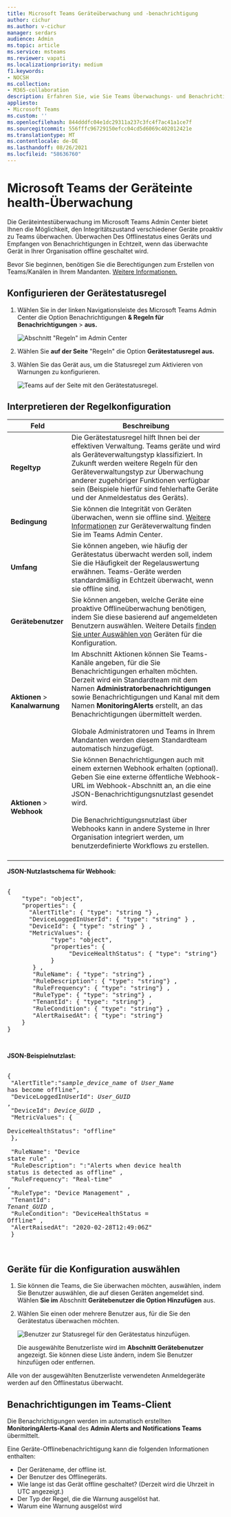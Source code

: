 ```yaml
---
title: Microsoft Teams Geräteüberwachung und -benachrichtigung
author: cichur
ms.author: v-cichur
manager: serdars
audience: Admin
ms.topic: article
ms.service: msteams
ms.reviewer: vapati
ms.localizationpriority: medium
f1.keywords:
- NOCSH
ms.collection:
- M365-collaboration
description: Erfahren Sie, wie Sie Teams Überwachungs- und Benachrichtigungsfunktionen im Microsoft Teams Admin Center verwenden, um den Integritätszustand ihrer Teams proaktiv zu überwachen.
appliesto:
- Microsoft Teams
ms.custom: ''
ms.openlocfilehash: 844dddfc04e1dc29311a237c3fc4f7ac41a1ce7f
ms.sourcegitcommit: 556fffc96729150efcc04cd5d6069c402012421e
ms.translationtype: MT
ms.contentlocale: de-DE
ms.lasthandoff: 08/26/2021
ms.locfileid: "58636760"
---
```

# <a name="microsoft-teams-device-health-monitoring"></a>Microsoft Teams der Geräteinte health-Überwachung

Die Geräteintestüberwachung im Microsoft Teams Admin Center bietet Ihnen die Möglichkeit, den Integritätszustand verschiedener Geräte proaktiv zu Teams überwachen. Überwachen Des Offlinestatus eines Geräts und Empfangen von Benachrichtigungen in Echtzeit, wenn das überwachte Gerät in Ihrer Organisation offline geschaltet wird.  

Bevor Sie beginnen, benötigen Sie die Berechtigungen zum Erstellen von Teams/Kanälen in Ihrem Mandanten. [Weitere Informationen.](/microsoft-365/solutions/manage-creation-of-groups?view=o365-worldwide)

## <a name="configure-device-state-rule"></a>Konfigurieren der Gerätestatusregel

1. Wählen Sie in der linken Navigationsleiste des Microsoft Teams Admin Center die Option Benachrichtigungen **& Regeln für Benachrichtigungen**  >  **aus.**

   ![Abschnitt "Regeln" im Admin Center](../media/select-rules.png)

2. Wählen Sie **auf der Seite** "Regeln" die Option **Gerätestatusregel aus.**

3. Wählen Sie das Gerät aus, um die Statusregel zum Aktivieren von Warnungen zu konfigurieren.

    ![Teams auf der Seite mit den Gerätestatusregel.](../media/device-state-rule.png )

## <a name="interpret-the-rule-configuration"></a>Interpretieren der Regelkonfiguration


|Feld |Beschreibung  |
|--------|-------------|
|**Regeltyp**   |Die Gerätestatusregel hilft Ihnen bei der effektiven Verwaltung. Teams geräte und wird als Geräteverwaltungstyp klassifiziert. In Zukunft werden weitere Regeln für den Geräteverwaltungstyp zur Überwachung anderer zugehöriger Funktionen verfügbar sein (Beispiele hierfür sind fehlerhafte Geräte und der Anmeldestatus des Geräts).|
|**Bedingung**   |Sie können die Integrität von Geräten überwachen, wenn sie offline sind. [Weitere Informationen](../devices/device-management.md) zur Geräteverwaltung finden Sie im Teams Admin Center. |
|**Umfang**   |Sie können angeben, wie häufig der Gerätestatus überwacht werden soll, indem Sie die Häufigkeit der Regelauswertung erwähnen. Teams-Geräte werden standardmäßig in Echtzeit überwacht, wenn sie offline sind. |
|**Gerätebenutzer**   |Sie können angeben, welche Geräte eine proaktive Offlineüberwachung benötigen, indem Sie diese basierend auf angemeldeten Benutzern auswählen. Weitere Details [finden Sie unter Auswählen von](#select-devices-for-configuration) Geräten für die Konfiguration. |
|**Aktionen**  >  **Kanalwarnung**   |Im Abschnitt Aktionen können Sie Teams-Kanäle angeben, für die Sie Benachrichtigungen erhalten möchten. Derzeit wird ein Standardteam mit dem Namen **Administratorbenachrichtigungen** sowie Benachrichtigungen und Kanal mit dem Namen **MonitoringAlerts** erstellt, an das Benachrichtigungen übermittelt werden. <BR/> <BR/> Globale Administratoren und Teams in Ihrem Mandanten werden diesem Standardteam automatisch hinzugefügt.|
|**Aktionen**  >  **Webhook**   |Sie können Benachrichtigungen auch mit einem externen Webhook erhalten (optional). Geben Sie eine externe öffentliche Webhook-URL im Webhook-Abschnitt an, an die eine JSON-Benachrichtigungsnutzlast gesendet wird. <BR/> <BR/>  Die Benachrichtigungsnutzlast über Webhooks kann in andere Systeme in Ihrer Organisation integriert werden, um benutzerdefinierte Workflows zu erstellen.<br/><br/> 

**JSON-Nutzlastschema für Webhook:** <BR/><BR/>
<pre lang="json">{ <br/>    "type": "object",<br>    "properties": { <br/>      "AlertTitle": { "type": "string "} ,<br/>      "DeviceLoggedInUserId": { "type": "string" } ,<br/>      "DeviceId": { "type": "string" } , <br/>      "MetricValues": { <br/>            "type": "object",<br/>            "properties": { <br/>                 "DeviceHealthStatus": { "type": "string"} <br/>            } <br/>       } ,<br/>       "RuleName": { "type": "string"} ,<br/>       "RuleDescription": { "type": "string"} ,<br/>       "RuleFrequency": { "type": "string"} ,<br/>       "RuleType": { "type": "string"} ,<br/>       "TenantId": { "type": "string"} , <br/>       "RuleCondition": { "type": "string"} , <br/>       "AlertRaisedAt": { "type": "string"} <br/>    } <br/>} </pre> <br/> 

  **JSON-Beispielnutzlast:**<br/> <br/> <pre lang="JSON">    { <br/>      "AlertTitle":"*sample_device_name* of *User_Name* has become offline",<br/>      "DeviceLoggedInUserId": *User_GUID* ,<br/>      "DeviceId": *Device_GUID* , <br/>      "MetricValues": { <br/>         DeviceHealthStatus": "offline" <br/>            }, <br/>        <br/>       "RuleName": "Device state rule" ,<br/>       "RuleDescription": ":"Alerts when device health status is detected as offline" ,<br/>       "RuleFrequency": "Real-time" ,<br/>       "RuleType": "Device Management" ,<br/>       "TenantId": *Tenant_GUID* , <br/>       "RuleCondition": "DeviceHealthStatus = Offline" , <br/>       "AlertRaisedAt": "2020-02-28T12:49:06Z" <br/>    }  </pre> <br/> 

## <a name="select-devices-for-configuration"></a>Geräte für die Konfiguration auswählen

1. Sie können die Teams, die Sie überwachen möchten, auswählen, indem Sie Benutzer auswählen, die auf diesen Geräten angemeldet sind. Wählen **Sie im** Abschnitt **Gerätebenutzer die Option Hinzufügen** aus.

2. Wählen Sie einen oder mehrere Benutzer aus, für die Sie den Gerätestatus überwachen möchten.

   ![Benutzer zur Statusregel für den Gerätestatus hinzufügen.](../media/select-device-users.png )

   Die ausgewählte Benutzerliste wird im **Abschnitt Gerätebenutzer** angezeigt. Sie können diese Liste ändern, indem Sie Benutzer hinzufügen oder entfernen.

Alle von der ausgewählten Benutzerliste verwendeten Anmeldegeräte werden auf den Offlinestatus überwacht.

## <a name="notifications-in-teams-client"></a>Benachrichtigungen im Teams-Client

Die Benachrichtigungen werden im automatisch erstellten **MonitoringAlerts-Kanal** des **Admin Alerts and Notifications Teams** übermittelt.

Eine Geräte-Offlinebenachrichtigung kann die folgenden Informationen enthalten:

- Der Gerätename, der offline ist.
- Der Benutzer des Offlinegeräts.
- Wie lange ist das Gerät offline geschaltet? (Derzeit wird die Uhrzeit in UTC angezeigt.)
- Der Typ der Regel, die die Warnung ausgelöst hat.
- Warum eine Warnung ausgelöst wird
